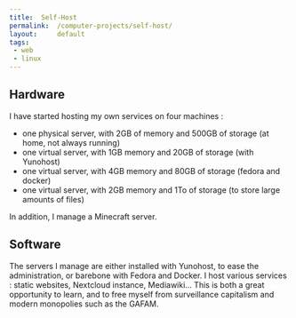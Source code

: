 ```yaml
---
title:  Self-Host
permalink:  /computer-projects/self-host/
layout:     default
tags:
 - web
 - linux
---
```


## Hardware

I have started hosting my own services on four machines :
  * one physical server, with 2GB of memory and 500GB of storage (at home, not always running)
  * one virtual server, with 1GB memory and 20GB of storage (with Yunohost)
  * one virtual server, with 4GB memory and 80GB of storage (fedora and docker)
  * one virtual server, with 2GB memory and 1To of storage (to store large amounts of files)

In addition, I manage a Minecraft server.

## Software

The servers I manage are either installed with Yunohost, to ease the administration, or barebone with Fedora and Docker.
I host various services : static websites, Nextcloud instance, Mediawiki...
This is both a great opportunity to learn, and to free myself from surveillance capitalism and modern monopolies such as the GAFAM.
